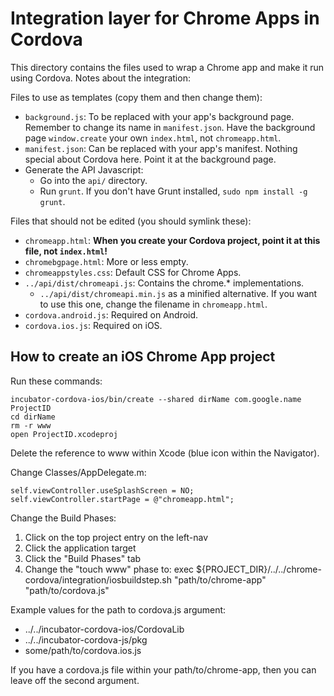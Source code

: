 # Integration layer for Chrome Apps in Cordova

This directory contains the files used to wrap a Chrome app and make it run using Cordova.
Notes about the integration:

Files to use as templates (copy them and then change them):
* `background.js`: To be replaced with your app's background page. Remember to change its name in `manifest.json`. Have the background page `window.create` your own `index.html`, not `chromeapp.html`.
* `manifest.json`: Can be replaced with your app's manifest. Nothing special about Cordova here. Point it at the background page.
* Generate the API Javascript:
    * Go into the `api/` directory.
    * Run `grunt`. If you don't have Grunt installed, `sudo npm install -g grunt`.


Files that should not be edited (you should symlink these):
* `chromeapp.html`: **When you create your Cordova project, point it at this file, not `index.html`!**
* `chromebgpage.html`: More or less empty.
* `chromeappstyles.css`: Default CSS for Chrome Apps.
* `../api/dist/chromeapi.js`: Contains the chrome.\* implementations.
    * `../api/dist/chromeapi.min.js` as a minified alternative. If you want to use this one, change the filename in `chromeapp.html`.
* `cordova.android.js`: Required on Android.
* `cordova.ios.js`: Required on iOS.

## How to create an iOS Chrome App project ###
Run these commands:

    incubator-cordova-ios/bin/create --shared dirName com.google.name ProjectID
    cd dirName
    rm -r www
    open ProjectID.xcodeproj

Delete the reference to www within Xcode (blue icon within the Navigator).

Change Classes/AppDelegate.m:

    self.viewController.useSplashScreen = NO;
    self.viewController.startPage = @"chromeapp.html";

Change the Build Phases:

1. Click on the top project entry on the left-nav
1. Click the application target
1. Click the "Build Phases" tab
1. Change the "touch www" phase to:
        exec ${PROJECT_DIR}/../../chrome-cordova/integration/iosbuildstep.sh "path/to/chrome-app" "path/to/cordova.js"

Example values for the path to cordova.js argument:
* ../../incubator-cordova-ios/CordovaLib
* ../../incubator-cordova-js/pkg
* some/path/to/cordova.ios.js

If you have a cordova.js file within your path/to/chrome-app, then you can leave off the second argument.

